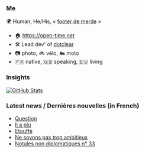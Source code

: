 ### Me

🌍 Human, He/His, « [footer de merde](https://open-time.net/post/2013/07/17/La-veritable-histoire-du-Footer-de-merde-) » 
* 🏠 https://open-time.net 
* 🛠️ Lead dev' of [dotclear](https://git.dotclear.org/dev/dotclear)
* 📷 photo, 🚲 vélo, 🏍️ moto 
* 🇫🇷 native, 🇬🇧 speaking, 🇪🇺 living

### Insights

[![GitHub Stats](https://github-readme-stats-sigma-five.vercel.app/api?username=franck-paul)](https://github.com/franck-paul)

### Latest news / Dernières nouvelles (in French)

<!-- BLOG-POST-LIST:START -->
- [Question](https://open-time.net/post/2024/07/24/Question)
- [Il a plu](https://open-time.net/post/2024/07/23/Il-a-plu)
- [Etouffé](https://open-time.net/post/2024/07/22/Etouffe)
- [Ne soyons pas trop ambitieux](https://open-time.net/post/2024/07/21/Ne-soyons-pas-trop-ambitieux)
- [Notules non diplomatiques n° 33](https://open-time.net/post/2024/07/20/Notules-non-diplomatiques-n-33)
<!-- BLOG-POST-LIST:END -->

